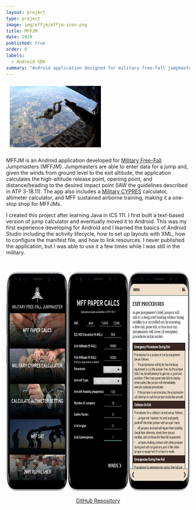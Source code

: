 ```yaml
---
layout: project
type: project
image: img/mffjm/mffjm-icon.png
title: MFFJM
date: 2020
published: true
order: 0
labels:
  - Android SDK
summary: "Android application designed for military free-fall jumpmasters (MFFJM). Includes jump calculations, a Military CYPRES calculator, altimeter calculator, and a copy of MFF sustained airborne training."
---
```


<img width="250px" class="rounded float-end" hspace="10px" vspace="10px" src="../img/mffjm/cool-guy-pic.jpg" alt="Training Jump, 2019">

MFFJM is an Android application developed for <a href="https://en.wikipedia.org/wiki/High-altitude_military_parachuting" target="_blank">Military Free-Fall</a> Jumpmasters (MFFJM). Jumpmasters are able to enter data for a jump and, given the winds from ground level to the exit altitude, the application calculates the high-altitude release point, opening point, and distance/heading to the desired impact point (IAW the guidelines described in ATP 3-18.11). The app also includes a <a href="https://military.cypres.aero/" target="_blank">Military CYPRES</a> calculator, altimeter calculator, and MFF sustained airborne training, making it a one-stop shop for MFFJMs.

I created this project after learning Java in ICS 111. I first built a text-based version of jump calculator and eventually moved it to Android. This was my first experience developing for Android and I learned the basics of Android Studio including the activity lifecycle, how to set up layouts with XML, how to configure the manifest file, and how to link resources. I never published the application, but I was able to use it a few times while I was still in the military.

<br>

<p style="text-align:center;">
  <img height="600px" src="../img/mffjm/mffjm-screenshot.png" alt="MFFJM App Screenshots">
</p>

<p style="text-align:center;">
  <a href="https://github.com/robertgodfrey/MFFJM" target="_blank">GitHub Repository</a>
</p>
